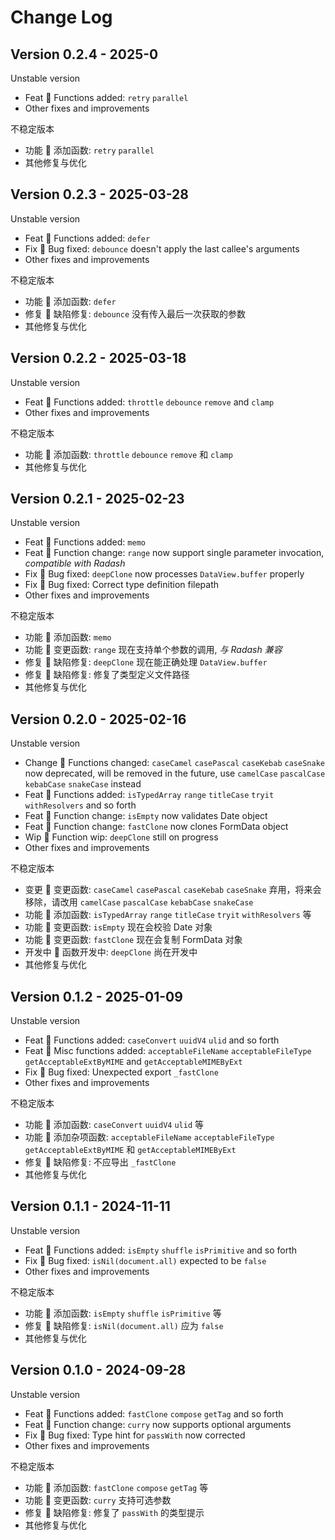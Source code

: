 # Change Log

## Version 0.2.4 - 2025-0

Unstable version

- Feat 🥥 Functions added: `retry` `parallel`
- Other fixes and improvements

不稳定版本

- 功能 🥥 添加函数: `retry` `parallel`
- 其他修复与优化

## Version 0.2.3 - 2025-03-28

Unstable version

- Feat 🥥 Functions added: `defer`
- Fix 🥕 Bug fixed: `debounce` doesn't apply the last callee's arguments
- Other fixes and improvements

不稳定版本

- 功能 🥥 添加函数: `defer`
- 修复 🥕 缺陷修复: `debounce` 没有传入最后一次获取的参数
- 其他修复与优化

## Version 0.2.2 - 2025-03-18

Unstable version

- Feat 🥥 Functions added: `throttle` `debounce` `remove` and `clamp`
- Other fixes and improvements

不稳定版本

- 功能 🥥 添加函数: `throttle` `debounce` `remove` 和 `clamp`
- 其他修复与优化

## Version 0.2.1 - 2025-02-23

Unstable version

- Feat 🥥 Functions added: `memo`
- Feat 🥥 Function change: `range` now support single parameter invocation, *compatible with Radash*
- Fix 🥕 Bug fixed: `deepClone` now processes `DataView.buffer` properly
- Fix 🥕 Bug fixed: Correct type definition filepath
- Other fixes and improvements

不稳定版本

- 功能 🥥 添加函数: `memo`
- 功能 🥥 变更函数: `range` 现在支持单个参数的调用, *与 Radash 兼容*
- 修复 🥕 缺陷修复: `deepClone` 现在能正确处理 `DataView.buffer`
- 修复 🥕 缺陷修复: 修复了类型定义文件路径
- 其他修复与优化

## Version 0.2.0 - 2025-02-16

Unstable version

- Change 🥟 Functions changed: `caseCamel` `casePascal` `caseKebab` `caseSnake` now deprecated, will be removed in the future, use `camelCase` `pascalCase` `kebabCase` `snakeCase` instead
- Feat 🥥 Functions added: `isTypedArray` `range` `titleCase` `tryit` `withResolvers` and so forth
- Feat 🥥 Function change: `isEmpty` now validates Date object
- Feat 🥥 Function change: `fastClone` now clones FormData object
- Wip 🍉 Function wip: `deepClone` still on progress
- Other fixes and improvements

不稳定版本

- 变更 🥟 变更函数: `caseCamel` `casePascal` `caseKebab` `caseSnake` 弃用，将来会移除，请改用 `camelCase` `pascalCase` `kebabCase` `snakeCase`
- 功能 🥥 添加函数: `isTypedArray` `range` `titleCase` `tryit` `withResolvers` 等
- 功能 🥥 变更函数: `isEmpty` 现在会校验 Date 对象
- 功能 🥥 变更函数: `fastClone` 现在会复制 FormData 对象
- 开发中 🍉 函数开发中: `deepClone` 尚在开发中
- 其他修复与优化

## Version 0.1.2 - 2025-01-09

Unstable version

- Feat 🥥 Functions added: `caseConvert` `uuidV4` `ulid` and so forth
- Feat 🥥 Misc functions added: `acceptableFileName` `acceptableFileType` `getAcceptableExtByMIME` and `getAcceptableMIMEByExt`
- Fix 🥕 Bug fixed: Unexpected export `_fastClone`
- Other fixes and improvements

不稳定版本

- 功能 🥥 添加函数: `caseConvert` `uuidV4` `ulid` 等
- 功能 🥥 添加杂项函数: `acceptableFileName` `acceptableFileType` `getAcceptableExtByMIME` 和 `getAcceptableMIMEByExt`
- 修复 🥕 缺陷修复: 不应导出 `_fastClone`
- 其他修复与优化

## Version 0.1.1 - 2024-11-11

Unstable version

- Feat 🥥 Functions added: `isEmpty` `shuffle` `isPrimitive` and so forth
- Fix 🥕 Bug fixed: `isNil(document.all)` expected to be `false`
- Other fixes and improvements

不稳定版本

- 功能 🥥 添加函数: `isEmpty` `shuffle` `isPrimitive` 等
- 修复 🥕 缺陷修复: `isNil(document.all)` 应为 `false`
- 其他修复与优化

## Version 0.1.0 - 2024-09-28

Unstable version

- Feat 🥥 Functions added: `fastClone` `compose` `getTag` and so forth
- Feat 🥥 Function change: `curry` now supports optional arguments
- Fix 🥕 Bug fixed: Type hint for `passWith` now corrected
- Other fixes and improvements

不稳定版本

- 功能 🥥 添加函数: `fastClone` `compose` `getTag` 等
- 功能 🥥 变更函数: `curry` 支持可选参数
- 修复 🥕 缺陷修复: 修复了 `passWith` 的类型提示
- 其他修复与优化
